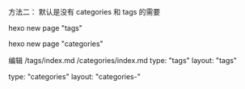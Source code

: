 方法二：
默认是没有 categories 和 tags 的需要

hexo new page "tags" 

hexo new page "categories"

编辑 /tags/index.md /categories/index.md
type: "tags"
layout: "tags"


type: "categories"
layout: "categories-"
